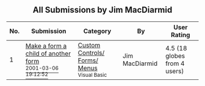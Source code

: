 ﻿<div align="center">

## All Submissions by Jim MacDiarmid

</div>

No.  | Submission | Category | By   | User Rating
---- | ---------- | -------- | ---- | -----------
1 | [Make a form a child of another form<br /><sup>2001-03-06 19:12:52</sup>](https://github.com/Planet-Source-Code/jim-macdiarmid-make-a-form-a-child-of-another-form__1-21558) | [Custom Controls/ Forms/  Menus<br /><sup>Visual Basic</sup>](../ByCategory/custom-controls-forms-menus__1-4.md) | Jim MacDiarmid | 4.5 (18 globes from 4 users)

